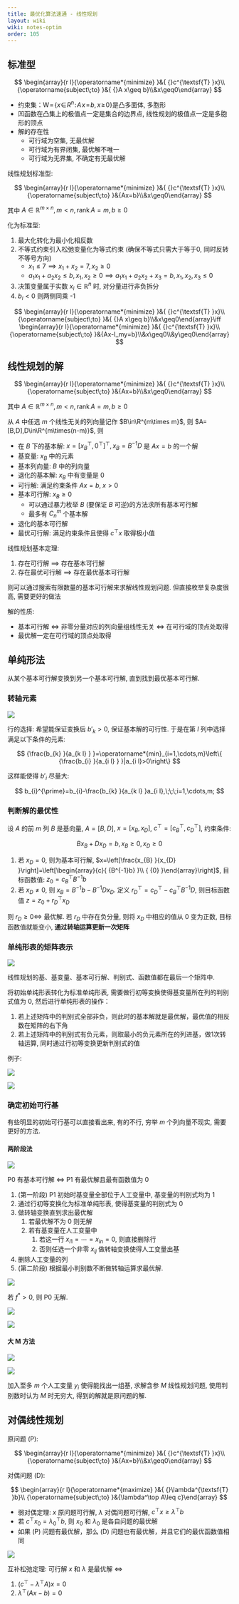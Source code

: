 ```yaml
---
title: 最优化算法速通 - 线性规划
layout: wiki
wiki: notes-optim
order: 105
---
```




## 标准型

$$
\begin{array}{r l}{\operatorname*{minimize} }&{ {}c^{\textsf{T} }x}\\ {\operatorname{subject\;to} }&{ {}A x\geq b}\\&x\geq0\end{array}
$$

- 约束集：$\mathrm{W}\!=\!\left\{x\!\in\!R^{n}\!:\!A\!x\!=\!b,x\!\geq\!0\right\}$是凸多面体, 多胞形
- 凹函数在凸集上的极值点一定是集合的边界点, 线性规划的极值点一定是多胞形的顶点
- 解的存在性
  - 可行域为空集, 无最优解
  - 可行域为有界闭集, 最优解不唯一
  - 可行域为无界集, 不确定有无最优解

线性规划标准型: 

$$
\begin{array}{r l}{\operatorname*{minimize} }&{ {}c^{\textsf{T} }x}\\ {\operatorname{subject\;to} }&{Ax=b}\\&x\geq0\end{array}
$$

其中 $A\in\mathbb{R}^{m\times n},m<n,\operatorname{rank}A=m,b\geq0$

化为标准型:

1. 最大化转化为最小化相反数
2. 不等式约束引入松弛变量化为等式约束 (确保不等式只需大于等于0, 同时反转不等号方向)
   - $x_1\leq7\implies x_1+x_2=7,x_2\geq0$
   - $a_{1}x_{1}+a_{2}x_{2}\leq b,x_{1},x_{2}\geqslant0\implies a_{1}x_{1}+a_{2}x_{2}+x_{3}=b,x_{1},x_{2},x_{3}\leq0$
3. 决策变量属于实数 $x_i\in\mathbb{R}^n$ 时, 对分量进行非负拆分
4. $b_i<0$ 则两侧同乘 -1

$$
\begin{array}{r l}{\operatorname*{minimize} }&{ {}c^{\textsf{T} }x}\\ {\operatorname{subject\;to} }&{ {}A x\geq b}\\&x\geq0\end{array}\iff
\begin{array}{r l}{\operatorname*{minimize} }&{ {}c^{\textsf{T} }x}\\ {\operatorname{subject\;to} }&{Ax-I_my=b}\\&x\geq0\\&y\geq0\end{array}
$$

## 线性规划的解

$$
\begin{array}{r l}{\operatorname*{minimize} }&{ {}c^{\textsf{T} }x}\\ {\operatorname{subject\;to} }&{Ax=b}\\&x\geq0\end{array}
$$

其中 $A\in\mathbb{R}^{m\times n},m<n,\operatorname{rank}A=m,b\geq0$

从 $A$ 中任选 $m$ 个线性无关的列向量记作 $B\in\R^{m\times m}$, 则 $A=[B,D],D\in\R^{m\times(n-m)}$, 则

- 在 $B$ 下的基本解: $x=\left[x_{B}^{\top},0^{\top}\right]^{\top}, x_{B}=B^{-1}D$ 是 $Ax=b$ 的一个解
- 基变量: $x_B$ 中的元素
- 基本列向量: $B$ 中的列向量
- 退化的基本解: $x_B$ 中有变量是 0
- 可行解: 满足约束条件 $Ax=b,\;x>0$
- 基本可行解: $x_B\geq0$
  - 可以通过暴力枚举 $B$ (要保证 $B$ 可逆)的方法求所有基本可行解
  - 最多有 $C_n^m$ 个基本解
- 退化的基本可行解
- 最优可行解: 满足约束条件且使得 $c^\top x$ 取得极小值

线性规划基本定理: 

1. 存在可行解 $\implies$ 存在基本可行解
2. 存在最优可行解 $\implies$ 存在最优基本可行解

则可以通过搜索有限数量的基本可行解来求解线性规划问题. 但直接枚举复杂度很高, 需要更好的做法

解的性质:

- 基本可行解 $\iff$ 非零分量对应的列向量组线性无关 $\iff$ 在可行域的顶点处取得
- 最优解一定在可行域的顶点处取得

## 单纯形法

从某个基本可行解变换到另一个基本可行解, 直到找到最优基本可行解.

### 转轴元素

![](https://cdn.duanyll.com/img/2022-12-06-09-34-14.png)

行的选择: 希望能保证变换后 $b'_k>0$, 保证基本解的可行性. 于是在第 $l$ 列中选择满足以下条件的元素: 

$$
{\frac{b_{k} }{a_{k l} } }=\operatorname*{min}_{i=1,\cdots,m}\left\{ {\frac{b_{i} }{a_{i l} } }|a_{i l}>0\right\}
$$

这样能使得 $b'_i$ 尽量大: 

$$
b_{i}^{\prime}=b_{i}-\frac{b_{k} }{a_{k l} }a_{i l},\;\;\;i=1,\cdots,m;
$$

### 判断解的最优性

设 $A$ 的前 $m$ 列 $B$ 是基向量, $A=[B,D]$, $x=[x_B,x_D]$, $c^\top=[c_B^\top,c_D^\top]$, 约束条件:

$$
B x_{B}+Dx_{D}=b, x_B\geq0,x_D\geq0
$$

1. 若 $x_D=0$, 则为基本可行解, $x=\left[\frac{x_{B} }{x_{D} }\right]=\left[\begin{array}{c}{ {B^{-1}b} }\\ { {0} }\end{array}\right]$, 目标函数值: $z_{0}=c_{B}^{\top}B^{-1}b$
2. 若 $x_D\neq0$, 则 $x_{B}=B^{-1}b-B^{-1}D x_{D}$. 定义 $r_{D}^{\top}=c_{D}^{\top}-c_{B}^{\top}B^{-1}D$, 则目标函数值 $z=z_{0}+r_{D}^{\top}x_{D}$

则 $r_D\geq0\iff$ 最优解. 若 $r_D$ 中存在负分量, 则将 $x_D$ 中相应的值从 0 变为正数, 目标函数值就能变小, **通过转轴运算更新一次矩阵**

### 单纯形表的矩阵表示

![](https://cdn.duanyll.com/img/2022-12-06-09-51-44.png)

线性规划的基、基变量、基本可行解、判别式、函数值都在最后一个矩阵中.

将初始单纯形表转化为标准单纯形表, 需要做行初等变换使得基变量所在列的判别式值为 0, 然后进行单纯形表的操作：

1. 若上述矩阵中的判别式全部非负，则此时的基本解就是最优解，最优值的相反数在矩阵的右下角
2. 若上述矩阵中的判别式有负元素，则取最小的负元素所在的列进基，做1次转轴运算, 同时通过行初等变换更新判别式的值

例子: 

![](https://cdn.duanyll.com/img/2022-12-06-09-56-16.png)

![](https://cdn.duanyll.com/img/2022-12-06-09-56-28.png)

### 确定初始可行基

有些明显的初始可行基可以直接看出来, 有的不行, 穷举 $m$ 个列向量不现实, 需要更好的方法.

#### 两阶段法

![](https://cdn.duanyll.com/img/2022-12-06-17-00-34.png)

P0 有基本可行解 $\iff$ P1 有最优解且最有函数值为 0

1. (第一阶段) P1 初始时基变量全部位于人工变量中, 基变量的判别式均为 1
2. 通过行初等变换化为标准单纯形表, 使得基变量的判别式为 0
3. 做转轴变换直到求出最优解
   1. 若最优解不为 0 则无解
   2. 若有基变量在人工变量中
      1. 若这一行 $x_{i1}=\cdots=x_{in}=0$, 则直接删除行
      2. 否则任选一个非零 $x_{ij}$ 做转轴变换使得人工变量出基 
4. 删除人工变量的列 
5. (第二阶段) 根据最小判别数不断做转轴运算求最优解.

![](https://cdn.duanyll.com/img/2022-12-06-17-06-34.png)

若 $f^*>0$, 则 P0 无解.

![](https://cdn.duanyll.com/img/2022-12-06-17-07-40.png)

![](https://cdn.duanyll.com/img/2022-12-06-17-08-20.png)

#### 大 M 方法

![](https://cdn.duanyll.com/img/2022-12-06-17-16-18.png)

![](https://cdn.duanyll.com/img/2022-12-06-17-20-08.png)

加入至多 $m$ 个人工变量 $y_i$ 使得能找出一组基, 求解含参 $M$ 线性规划问题, 使用判别数时认为 $M$ 时无穷大, 得到的解就是原问题的解.

## 对偶线性规划

原问题 (P): 

$$
\begin{array}{r l}{\operatorname*{minimize} }&{ {}c^{\textsf{T} }x}\\ {\operatorname{subject\;to} }&{Ax=b}\\&x\geq0\end{array}
$$

对偶问题 (D):

$$
\begin{array}{r l}{\operatorname*{maximize} }&{ {}\lambda^{\textsf{T} }b}\\ {\operatorname{subject\;to} }&{\lambda^\top A\leq c}\end{array}
$$

- 弱对偶定理: $x$ 原问题可行解, $\lambda$ 对偶问题可行解, $c^\top x\geq\lambda^\top b$
- 若 $c^\top x_0=\lambda_0^\top b$, 则 $x_0$ 和 $\lambda_0$ 是各自问题的最优解
- 如果 (P) 问题有最优解，那么 (D) 问题也有最优解，并且它们的最优函数值相同

![](https://cdn.duanyll.com/img/2022-12-06-17-44-35.png)

互补松弛定理: 可行解 $x$ 和 $\lambda$ 是最优解 $\iff$

1. $(c^\top - \lambda^\top A)x=0$
2. $\lambda^\top(Ax-b)=0$